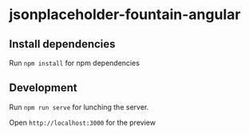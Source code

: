 # jsonplaceholder-fountain-angular


## Install dependencies 

Run `npm install` for npm dependencies

## Development

Run `npm run serve` for lunching the server.

Open `http://localhost:3000` for the preview

